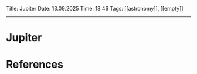 Title: Jupiter
Date: 13.09.2025
Time: 13:46
Tags: [[astronomy]], [[empty]]

---
# Jupiter



# References